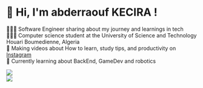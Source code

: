 # 👋 Hi, I'm abderraouf KECIRA !
👩🏻‍💻 Software Engineer sharing about my journey and learnings in tech<br/>
👩🏻‍🎓 Computer science student at the University of Science and Technology Houari Boumedienne, Algeria <br/>
🎨 Making videos about How to learn, study tips, and productivity on [Instagram](https://www.instagram.com/growmindlab/)<br/>
🌷 Currently learning about BackEnd, GameDev and robotics<br/>


<!-- GitHub stats from https://github.com/anuraghazra/github-readme-stats -->
![](https://github-readme-stats.vercel.app/api?username=Albaforce&theme=radical&hide_border=false&include_all_commits=true&count_private=true&langs_count=8)<br/>
![](https://github-readme-stats.vercel.app/api/top-langs/?username=Albaforce)



